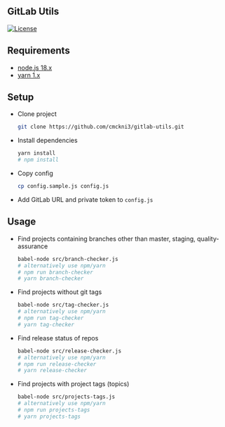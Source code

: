 ## GitLab Utils

[![License](https://img.shields.io/github/license/cmckni3/gitlab-utils.svg)](https://github.com/cmckni3/gitlab-utils/blob/master/LICENSE)

## Requirements

* [node.js 18.x](https://nodejs.org)
* [yarn 1.x](https://yarnpkg.com)

## Setup

* Clone project
  ```bash
  git clone https://github.com/cmckni3/gitlab-utils.git
  ```

* Install dependencies
  ```bash
  yarn install
  # npm install
  ```

* Copy config
  ```bash
  cp config.sample.js config.js
  ```

* Add GitLab URL and private token to `config.js`

## Usage

* Find projects containing branches other than master, staging, quality-assurance
  ```bash
  babel-node src/branch-checker.js
  # alternatively use npm/yarn
  # npm run branch-checker
  # yarn branch-checker
  ```

* Find projects without git tags
  ```bash
  babel-node src/tag-checker.js
  # alternatively use npm/yarn
  # npm run tag-checker
  # yarn tag-checker
  ```

* Find release status of repos
  ```bash
  babel-node src/release-checker.js
  # alternatively use npm/yarn
  # npm run release-checker
  # yarn release-checker
  ```

* Find projects with project tags (topics)
  ```bash
  babel-node src/projects-tags.js
  # alternatively use npm/yarn
  # npm run projects-tags
  # yarn projects-tags
  ```

